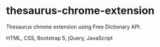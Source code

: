 # thesaurus-chrome-extension
 Thesaurus chrome extension using Free Dictionary API. 
 
 HTML, CSS, Bootstrap 5, jQuery, JavaScript
